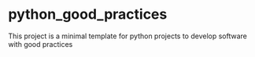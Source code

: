 # python_good_practices
This project is a minimal template for python projects to develop software with good practices
